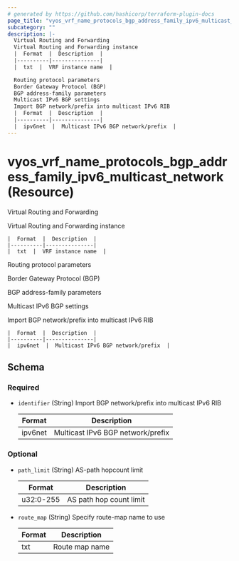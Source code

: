 ```yaml
---
# generated by https://github.com/hashicorp/terraform-plugin-docs
page_title: "vyos_vrf_name_protocols_bgp_address_family_ipv6_multicast_network Resource - vyos"
subcategory: ""
description: |-
  Virtual Routing and Forwarding
  Virtual Routing and Forwarding instance
  |  Format  |  Description  |
  |----------|---------------|
  |  txt  |  VRF instance name  |

  Routing protocol parameters
  Border Gateway Protocol (BGP)
  BGP address-family parameters
  Multicast IPv6 BGP settings
  Import BGP network/prefix into multicast IPv6 RIB
  |  Format  |  Description  |
  |----------|---------------|
  |  ipv6net  |  Multicast IPv6 BGP network/prefix  |
---
```


# vyos_vrf_name_protocols_bgp_address_family_ipv6_multicast_network (Resource)

Virtual Routing and Forwarding

Virtual Routing and Forwarding instance

    |  Format  |  Description  |
    |----------|---------------|
    |  txt  |  VRF instance name  |

Routing protocol parameters

Border Gateway Protocol (BGP)

BGP address-family parameters

Multicast IPv6 BGP settings

Import BGP network/prefix into multicast IPv6 RIB

    |  Format  |  Description  |
    |----------|---------------|
    |  ipv6net  |  Multicast IPv6 BGP network/prefix  |



<!-- schema generated by tfplugindocs -->
## Schema

### Required

- `identifier` (String) Import BGP network/prefix into multicast IPv6 RIB

    |  Format  |  Description  |
    |----------|---------------|
    |  ipv6net  |  Multicast IPv6 BGP network/prefix  |

### Optional

- `path_limit` (String) AS-path hopcount limit

    |  Format  |  Description  |
    |----------|---------------|
    |  u32:0-255  |  AS path hop count limit  |
- `route_map` (String) Specify route-map name to use

    |  Format  |  Description  |
    |----------|---------------|
    |  txt  |  Route map name  |
